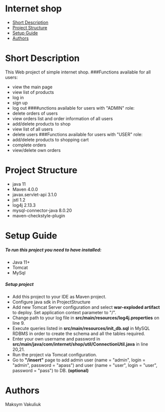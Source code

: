 # Internet shop
   * [Short Description](#description)
   * [Project Structure](#structure)
   * [Setup Guide](#setup)
   * [Authors](#authors)
# <a name="description"></a> Short Description 
   This Web project of simple internet shop.
###Functions available for all users:
   * view the main page
   * view list of products
   * log in
   * sign up
   * log out
####unctions available for users with "ADMIN" role:
   * delete orders of users
   * view orders list and order information of all users
   * add/delete products to shop
   * view list of all users
   * delete users
###Functions available for users with "USER" role:
   * add/delete products to shopping cart
   * complete orders
   * view/delete own orders
# <a name="description"></a> Project Structure
  * java 11
  * Maven 4.0.0
  * javax.servlet-api 3.1.0
  * jstl 1.2
  * log4j 2.13.3
  * mysql-connector-java 8.0.20
  * maven-checkstyle-plugin
# <a name="description"></a> Setup Guide
##### To run this project you need to have installed:
  * Java 11+
  * Tomcat 
  * MySql
##### Setup project
* Add this project to your IDE as Maven project.
* Configure java sdk in ProjectStructure
* Add new Tomcat Server configuration and select **war-exploded artifact** to deploy.
Set application context parameter to "/".
* Change path to your log file in **src/main/resources/log4j.properties** on line 9.
* Execute queries listed in **src/main/resources/init_db.sql** in MySQL RDBMS 
in order to create the schema and all the tables required.
* Enter your own username and password in
**src/main/java/com/internet/shop/util/ConnectionUtil.java** in line 20,21.
* Run the project via Tomcat configuration.
* Go to **"/insert"** page to add admin user (name = "admin", login = "admin", password = "apass")
and user (name = "user", login = "user", password = "pass") to DB. **(optional)**  
# <a name="authors"></a> Authors
Maksym Vakuliuk